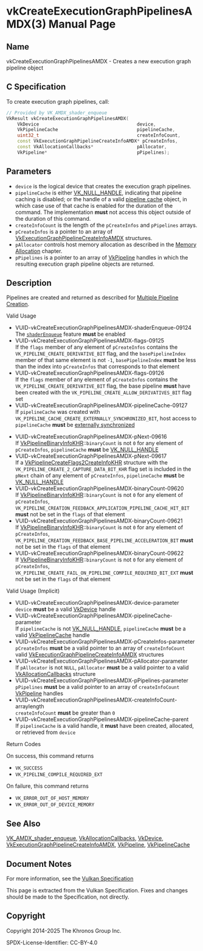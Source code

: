 # vkCreateExecutionGraphPipelinesAMDX(3) Manual Page

## Name

vkCreateExecutionGraphPipelinesAMDX - Creates a new execution graph pipeline object



## [](#_c_specification)C Specification

To create execution graph pipelines, call:

```c++
// Provided by VK_AMDX_shader_enqueue
VkResult vkCreateExecutionGraphPipelinesAMDX(
    VkDevice                                    device,
    VkPipelineCache                             pipelineCache,
    uint32_t                                    createInfoCount,
    const VkExecutionGraphPipelineCreateInfoAMDX* pCreateInfos,
    const VkAllocationCallbacks*                pAllocator,
    VkPipeline*                                 pPipelines);
```

## [](#_parameters)Parameters

- `device` is the logical device that creates the execution graph pipelines.
- `pipelineCache` is either [VK\_NULL\_HANDLE](https://registry.khronos.org/vulkan/specs/latest/man/html/VK_NULL_HANDLE.html), indicating that pipeline caching is disabled; or the handle of a valid [pipeline cache](https://registry.khronos.org/vulkan/specs/latest/html/vkspec.html#pipelines-cache) object, in which case use of that cache is enabled for the duration of the command. The implementation **must** not access this object outside of the duration of this command.
- `createInfoCount` is the length of the `pCreateInfos` and `pPipelines` arrays.
- `pCreateInfos` is a pointer to an array of [VkExecutionGraphPipelineCreateInfoAMDX](https://registry.khronos.org/vulkan/specs/latest/man/html/VkExecutionGraphPipelineCreateInfoAMDX.html) structures.
- `pAllocator` controls host memory allocation as described in the [Memory Allocation](https://registry.khronos.org/vulkan/specs/latest/html/vkspec.html#memory-allocation) chapter.
- `pPipelines` is a pointer to an array of [VkPipeline](https://registry.khronos.org/vulkan/specs/latest/man/html/VkPipeline.html) handles in which the resulting execution graph pipeline objects are returned.

## [](#_description)Description

Pipelines are created and returned as described for [Multiple Pipeline Creation](https://registry.khronos.org/vulkan/specs/latest/html/vkspec.html#pipelines-multiple).

Valid Usage

- [](#VUID-vkCreateExecutionGraphPipelinesAMDX-shaderEnqueue-09124)VUID-vkCreateExecutionGraphPipelinesAMDX-shaderEnqueue-09124  
  The [`shaderEnqueue`](https://registry.khronos.org/vulkan/specs/latest/html/vkspec.html#features-shaderEnqueue) feature **must** be enabled
- [](#VUID-vkCreateExecutionGraphPipelinesAMDX-flags-09125)VUID-vkCreateExecutionGraphPipelinesAMDX-flags-09125  
  If the `flags` member of any element of `pCreateInfos` contains the `VK_PIPELINE_CREATE_DERIVATIVE_BIT` flag, and the `basePipelineIndex` member of that same element is not `-1`, `basePipelineIndex` **must** be less than the index into `pCreateInfos` that corresponds to that element
- [](#VUID-vkCreateExecutionGraphPipelinesAMDX-flags-09126)VUID-vkCreateExecutionGraphPipelinesAMDX-flags-09126  
  If the `flags` member of any element of `pCreateInfos` contains the `VK_PIPELINE_CREATE_DERIVATIVE_BIT` flag, the base pipeline **must** have been created with the `VK_PIPELINE_CREATE_ALLOW_DERIVATIVES_BIT` flag set
- [](#VUID-vkCreateExecutionGraphPipelinesAMDX-pipelineCache-09127)VUID-vkCreateExecutionGraphPipelinesAMDX-pipelineCache-09127  
  If `pipelineCache` was created with `VK_PIPELINE_CACHE_CREATE_EXTERNALLY_SYNCHRONIZED_BIT`, host access to `pipelineCache` **must** be [externally synchronized](https://registry.khronos.org/vulkan/specs/latest/html/vkspec.html#fundamentals-threadingbehavior)

<!--THE END-->

- [](#VUID-vkCreateExecutionGraphPipelinesAMDX-pNext-09616)VUID-vkCreateExecutionGraphPipelinesAMDX-pNext-09616  
  If [VkPipelineBinaryInfoKHR](https://registry.khronos.org/vulkan/specs/latest/man/html/VkPipelineBinaryInfoKHR.html)::`binaryCount` is not `0` for any element of `pCreateInfos`, `pipelineCache` **must** be [VK\_NULL\_HANDLE](https://registry.khronos.org/vulkan/specs/latest/man/html/VK_NULL_HANDLE.html)
- [](#VUID-vkCreateExecutionGraphPipelinesAMDX-pNext-09617)VUID-vkCreateExecutionGraphPipelinesAMDX-pNext-09617  
  If a [VkPipelineCreateFlags2CreateInfoKHR](https://registry.khronos.org/vulkan/specs/latest/man/html/VkPipelineCreateFlags2CreateInfoKHR.html) structure with the `VK_PIPELINE_CREATE_2_CAPTURE_DATA_BIT_KHR` flag set is included in the `pNext` chain of any element of `pCreateInfos`, `pipelineCache` **must** be [VK\_NULL\_HANDLE](https://registry.khronos.org/vulkan/specs/latest/man/html/VK_NULL_HANDLE.html)
- [](#VUID-vkCreateExecutionGraphPipelinesAMDX-binaryCount-09620)VUID-vkCreateExecutionGraphPipelinesAMDX-binaryCount-09620  
  If [VkPipelineBinaryInfoKHR](https://registry.khronos.org/vulkan/specs/latest/man/html/VkPipelineBinaryInfoKHR.html)::`binaryCount` is not `0` for any element of `pCreateInfos`, `VK_PIPELINE_CREATION_FEEDBACK_APPLICATION_PIPELINE_CACHE_HIT_BIT` **must** not be set in the `flags` of that element
- [](#VUID-vkCreateExecutionGraphPipelinesAMDX-binaryCount-09621)VUID-vkCreateExecutionGraphPipelinesAMDX-binaryCount-09621  
  If [VkPipelineBinaryInfoKHR](https://registry.khronos.org/vulkan/specs/latest/man/html/VkPipelineBinaryInfoKHR.html)::`binaryCount` is not `0` for any element of `pCreateInfos`, `VK_PIPELINE_CREATION_FEEDBACK_BASE_PIPELINE_ACCELERATION_BIT` **must** not be set in the `flags` of that element
- [](#VUID-vkCreateExecutionGraphPipelinesAMDX-binaryCount-09622)VUID-vkCreateExecutionGraphPipelinesAMDX-binaryCount-09622  
  If [VkPipelineBinaryInfoKHR](https://registry.khronos.org/vulkan/specs/latest/man/html/VkPipelineBinaryInfoKHR.html)::`binaryCount` is not `0` for any element of `pCreateInfos`, `VK_PIPELINE_CREATE_FAIL_ON_PIPELINE_COMPILE_REQUIRED_BIT_EXT` **must** not be set in the `flags` of that element

Valid Usage (Implicit)

- [](#VUID-vkCreateExecutionGraphPipelinesAMDX-device-parameter)VUID-vkCreateExecutionGraphPipelinesAMDX-device-parameter  
  `device` **must** be a valid [VkDevice](https://registry.khronos.org/vulkan/specs/latest/man/html/VkDevice.html) handle
- [](#VUID-vkCreateExecutionGraphPipelinesAMDX-pipelineCache-parameter)VUID-vkCreateExecutionGraphPipelinesAMDX-pipelineCache-parameter  
  If `pipelineCache` is not [VK\_NULL\_HANDLE](https://registry.khronos.org/vulkan/specs/latest/man/html/VK_NULL_HANDLE.html), `pipelineCache` **must** be a valid [VkPipelineCache](https://registry.khronos.org/vulkan/specs/latest/man/html/VkPipelineCache.html) handle
- [](#VUID-vkCreateExecutionGraphPipelinesAMDX-pCreateInfos-parameter)VUID-vkCreateExecutionGraphPipelinesAMDX-pCreateInfos-parameter  
  `pCreateInfos` **must** be a valid pointer to an array of `createInfoCount` valid [VkExecutionGraphPipelineCreateInfoAMDX](https://registry.khronos.org/vulkan/specs/latest/man/html/VkExecutionGraphPipelineCreateInfoAMDX.html) structures
- [](#VUID-vkCreateExecutionGraphPipelinesAMDX-pAllocator-parameter)VUID-vkCreateExecutionGraphPipelinesAMDX-pAllocator-parameter  
  If `pAllocator` is not `NULL`, `pAllocator` **must** be a valid pointer to a valid [VkAllocationCallbacks](https://registry.khronos.org/vulkan/specs/latest/man/html/VkAllocationCallbacks.html) structure
- [](#VUID-vkCreateExecutionGraphPipelinesAMDX-pPipelines-parameter)VUID-vkCreateExecutionGraphPipelinesAMDX-pPipelines-parameter  
  `pPipelines` **must** be a valid pointer to an array of `createInfoCount` [VkPipeline](https://registry.khronos.org/vulkan/specs/latest/man/html/VkPipeline.html) handles
- [](#VUID-vkCreateExecutionGraphPipelinesAMDX-createInfoCount-arraylength)VUID-vkCreateExecutionGraphPipelinesAMDX-createInfoCount-arraylength  
  `createInfoCount` **must** be greater than `0`
- [](#VUID-vkCreateExecutionGraphPipelinesAMDX-pipelineCache-parent)VUID-vkCreateExecutionGraphPipelinesAMDX-pipelineCache-parent  
  If `pipelineCache` is a valid handle, it **must** have been created, allocated, or retrieved from `device`

Return Codes

On success, this command returns

- `VK_SUCCESS`
- `VK_PIPELINE_COMPILE_REQUIRED_EXT`

On failure, this command returns

- `VK_ERROR_OUT_OF_HOST_MEMORY`
- `VK_ERROR_OUT_OF_DEVICE_MEMORY`

## [](#_see_also)See Also

[VK\_AMDX\_shader\_enqueue](https://registry.khronos.org/vulkan/specs/latest/man/html/VK_AMDX_shader_enqueue.html), [VkAllocationCallbacks](https://registry.khronos.org/vulkan/specs/latest/man/html/VkAllocationCallbacks.html), [VkDevice](https://registry.khronos.org/vulkan/specs/latest/man/html/VkDevice.html), [VkExecutionGraphPipelineCreateInfoAMDX](https://registry.khronos.org/vulkan/specs/latest/man/html/VkExecutionGraphPipelineCreateInfoAMDX.html), [VkPipeline](https://registry.khronos.org/vulkan/specs/latest/man/html/VkPipeline.html), [VkPipelineCache](https://registry.khronos.org/vulkan/specs/latest/man/html/VkPipelineCache.html)

## [](#_document_notes)Document Notes

For more information, see the [Vulkan Specification](https://registry.khronos.org/vulkan/specs/latest/html/vkspec.html#vkCreateExecutionGraphPipelinesAMDX)

This page is extracted from the Vulkan Specification. Fixes and changes should be made to the Specification, not directly.

## [](#_copyright)Copyright

Copyright 2014-2025 The Khronos Group Inc.

SPDX-License-Identifier: CC-BY-4.0